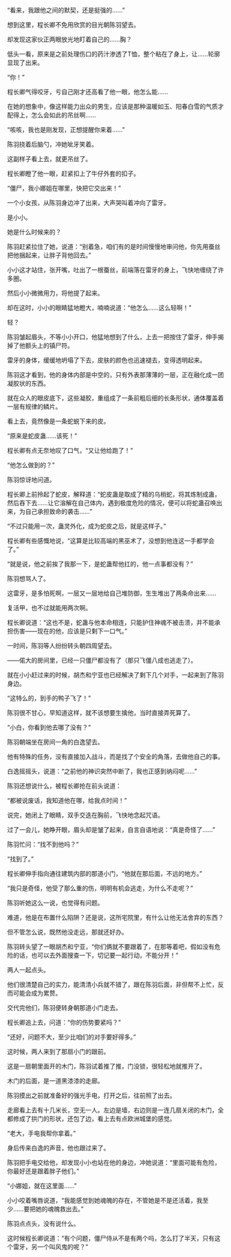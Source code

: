 “看来，我跟他之间的默契，还是挺强的……”

想到这里，程长卿不免用欣赏的目光朝陈羽望去。

却发现这家伙正两眼放光地盯着自己的……胸？

低头一看，原来是之前处理伤口的药汁渗透了T恤，整个粘在了身上，让……轮廓显现了出来。

“你！”

程长卿气得咬牙，亏自己刚才还高看了他一眼，他怎么能……

在她的想象中，像这样能力出众的男生，应该是那种温暖如玉、阳春白雪的气质才配得上，怎么会如此的吊丝啊……

“咳咳，我也是刚发现，正想提醒你来着……”

陈羽挠着后脑勺，冲她呲牙笑着。

这副样子看上去，就更吊丝了。

程长卿瞪了他一眼，赶紧扣上了牛仔外套的扣子。

“僵尸，我小娜姐在哪里，快把它交出来！”

一个小女孩，从陈羽身边冲了出来，大声哭叫着冲向了雷牙。

是小小。

她是什么时候来的？

陈羽赶紧拉住了她，说道：“别着急，咱们有的是时间慢慢地审问他，你先用蚕丝把他捆起来，让胖子背他回去。”

小小这才站住，张开嘴，吐出了一根蚕丝，前端落在雷牙的身上，飞快地缠绕了许多圈。

然后小小微微用力，将他提了起来。

却在这时，小小的眼睛猛地瞪大，喃喃说道：“他怎么……这么轻啊！”

轻？

陈羽皱起眉头，不等小小开口，他猛地想到了什么，上去一把按住了雷牙，伸手揭掉了他额头上的镇尸符。

雷牙的身体，缓缓地坍塌了下去，皮肤的颜色也迅速褪去，变得透明起来。

陈羽这才看到，他的身体内部是中空的，只有外表那薄薄的一层，正在融化成一团凝胶状的东西。

就在众人的眼皮底下，这些凝胶，重组成了一条前粗后细的长条形状，通体覆盖着一层有规律的鳞片。

看上去，竟然像是一条蛇蜕下来的皮。

“原来是蛇皮蛊……该死！”

程长卿有点无奈地叹了口气，“又让他给跑了！”

“他怎么做到的？”

陈羽惊讶地问道。

程长卿上前拎起了蛇皮，解释道：“蛇皮蛊是取成了精的乌梢蛇，将其炼制成蛊，然后吞下去……让它溶解在自己体内，遇到极度危险的情况，便可以将蛇蛊召唤出来，为自己承担致命的袭击……”

“不过只能用一次，蛊灵外化，成为蛇皮之后，就是这样子。”

程长卿有些感慨地说，“这算是比较高端的黑巫术了，没想到他连这一手都学会了。”

“就是说，他之前挨了我那一下，是蛇蛊帮他扛的，他一点事都没有？”

陈羽想骂人了。

这雷牙，是多怕死啊，一层又一层地给自己堆防御，生生堆出了两条命出来……

复活甲，也不过就能用两次啊。

程长卿说道：“这也不是，蛇蛊与他本命相连，只能护住神魂不被击溃，并不能承担伤害——现在的他，应该是只剩下一口气。”

一时间，陈羽等人纷纷转头朝四周望去。

——偌大的房间里，已经一只僵尸都没有了（那只飞僵八成也逃走了）。

就在小小赶过来的时候，胡杰和宁亚也已经解决了剩下几个对手，一起来到了陈羽身边。

“这特么的，到手的鸭子飞了！”

陈羽很不甘心，早知道这样，就不该想要生擒他，当时直接弄死算了。

“小白，你看到他去哪了没有？”

陈羽朝端坐在房间一角的白逸望去。

他有特殊的任务，没有直接加入战斗，而是找了个安全的角落，去做他自己的事。

白逸摇摇头，说道：“之前他的神识突然中断了，我也正感到纳闷呢……”

陈羽还想说什么，被程长卿抢在前头说道：

“都被说废话，我知道他在哪，给我点时间！”

说完，她闭上了眼睛，双手交迭在胸前，飞快地念起咒语。

过了一会儿，她睁开眼，眉头却是皱了起来，自言自语地说：“真是奇怪了……”

陈羽忙问：“找不到他吗？”

“找到了。”

程长卿伸手指向通往建筑内部的那道小门，“他就在那后面，不远的地方。”

“我只是奇怪，他受了那么重的伤，明明有机会逃走，为什么不走呢？”

陈羽听她这么一说，也觉得有问题。

难道，他是在布置什么陷阱？还是说，这所宅院里，有什么让他无法舍弃的东西？

但不管怎么说，既然他没走远，那就还好办。

陈羽转头望了一眼胡杰和宁亚，“你们俩就不要跟着了，在那等着吧，假如没有危险的话，也可以去外面搜查一下，切记要一起行动，不能分开！”

两人一起点头。

他们很清楚自己的实力，能清清小兵就不错了，跟在陈羽后面，非但帮不上忙，反而可能会成为累赘。

交代完他们，陈羽便转身朝那道小门走去。

程长卿追上去，问道：“你的伤势要紧吗？”

“还好，问题不大，至少比咱们的对手要好得多。”

这时候，两人来到了那扇小门的跟前。

这是一扇朝里面开的木门，陈羽试着推了推，门没锁，很轻松地就推开了。

木门的后面，是一道黑漆漆的走廊。

陈羽摸出之前就准备好的强光手电，打开之后，往前照了出去。

走廊看上去有十几米长，空无一人。左边是墙，右边则是一连几扇关闭的木门，全都修成了拱门的形状，还包了边，看上去有点欧洲城堡的感觉。

“老大，手电我帮你拿着。”

身后传来白逸的声音，他也跟过来了。

陈羽把手电交给他，却发现小小也站在他的身边，冲她说道：“里面可能有危险，你最好还是跟着胖子他们。”

“小娜姐，就在这里面……”

小小咬着嘴唇说道，“我能感觉到她魂魄的存在，不管她是不是还活着，我至少……要把她的魂魄救出去。”

陈羽点点头，没有说什么。

这时候程长卿说道：“有个问题，僵尸侍从不是有两个吗，怎么打了半天，只有这个雷牙，另一个叫风鬼的呢？”

